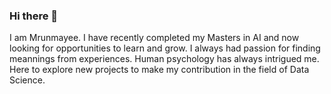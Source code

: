 ### Hi there 👋
I am Mrunmayee. I have recently completed my Masters in AI and now looking for opportunities to learn and grow. I always had passion for finding meannings from experiences. Human psychology has always intrigued me. Here to explore new projects to make my contribution in the field of Data Science. 

<!--
**Mrunmayee1/Mrunmayee1** is a ✨ _special_ ✨ repository because its `README.md` (this file) appears on your GitHub profile.

Here are some ideas to get you started:

- 🔭 I’m currently working on ...
- 🌱 I’m currently learning ...
- 👯 I’m looking to collaborate on ...
- 🤔 I’m looking for help with ...
- 💬 Ask me about ...
- 📫 How to reach me: ...
- 😄 Pronouns: ...
- ⚡ Fun fact: ...
-->
